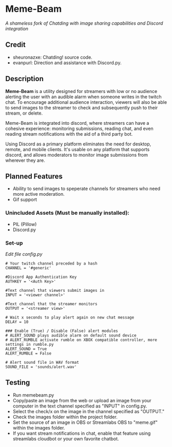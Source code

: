 # Meme-Beam

_A shameless fork of Chatding with image sharing capabilities and Discord integration_

## Credit
- sheuronazxe: Chatding! source code.
- evanpurl: Direction and assistance with Discord.py.

## Description

**Meme-Beam** is a utility designed for streamers with low or no audience alerting the user with an audible alarm when someone writes in the twitch chat. To encourage additional audience interaction, viewers will also be able to send images to the streamer to check and subsequently push to their stream, or delete.

Meme-Beam is integrated into discord, where streamers can have a cohesive experience: monitoring submissions, reading chat, and even reading stream notifications with the aid of a third party bot.

Using Discord as a primary platform eliminates the need for desktop, remote, and mobile clients. It's usable on any platform that supports discord, and allows moderators to monitor image submissions from wherever they are.

## Planned Features
- Ability to send images to speperate channels for streamers who need more active moderation.
- Gif support

### Unincluded Assets (Must be manually installed):
- PIL (Pillow)
- Discord.py

### Set-up

_Edit file config.py_

```
# Your twitch channel preceded by a hash
CHANNEL = '#generic'

#Discord App Authentication Key
AUTHKEY = '<Auth Key>'

#Text channel that viewers submit images in
INPUT = '<viewer channel>' 

#Text channel that the streamer monitors
OUTPUT = '<streamer view>'

# Wait x seconds to play alert again on new chat message
DELAY = 10

### Enable (True) / Disable (False) alert modules
# ALERT_SOUND plays audible alarm on default sound device
# ALERT_RUMBLE activate rumble on XBOX compatible controller, more settings in rumble.py
ALERT_SOUND = True
ALERT_RUMBLE = False

# Alert sound file in WAV format
SOUND_FILE = 'sounds/alert.wav'
```

## Testing
- Run memebeam.py
- Copy/paste an image from the web or upload an image from your computer in the text channel specified as "INPUT" in config.py.
- Select the check/x on the image in the channel specified as "OUTPUT."
- Check the images folder within the project folder.
- Set the source of an image in OBS or Streamlabs OBS to "meme.gif" within the images folder.
- If you want stream notifications in chat, enable that feature using streamlabs cloudbot or your own favorite chatbot.

